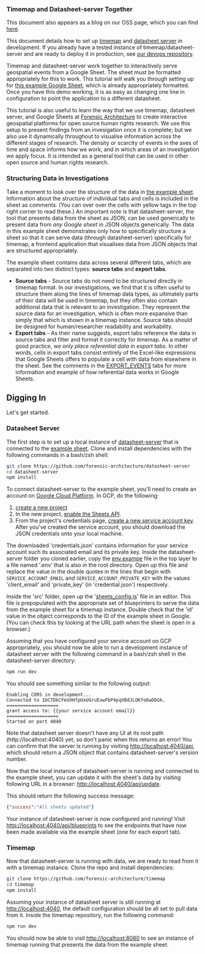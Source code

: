 ### Timemap and Datasheet-server Together

This document also appears as a blog on our OSS page, which you can find [here](https://engineering.forensic-architecture.org/timemap-and-datsheet-server).

This document details how to set up [timemap](https://github.com/forensic-architecture/timemap) and [datasheet server](https://github.com/forensic-architecture/datasheet-server) in development. If you already have a tested instance of timemap/datasheet-server and are ready to deploy it in production, see [our devops repository](https://github.com/forensic-architecture/devops/tree/master/timemap_datasheet).

Timemap and datasheet-server work together to interactively serve geospatial events from a Google Sheet. The sheet must be formatted appropriately for this to work. This tutorial will walk you through setting up for [this example Google Sheet](https://docs.google.com/spreadsheets/d/1UC7DkCFeUXHfpUxUGruExwFbP4pqVBdJLOKfo6wDDGk), which is already appropriately formatted. Once you have this demo working, it is as easy as changing one line in configuration to point the application to a different datasheet.

This tutorial is also useful to learn the way that we use timemap, datasheet server, and Google Sheets at [Forensic Architecture](https://www.forensic-architecture.org/) to create interactive geospatial platforms for open source human rights research. We use this setup to present findings from an invesigation once it is complete; but we also use it dynamically throughout to visualise information across the different stages of research. The density or scarcity of events in the axes of time and space informs how we work, and in which areas of an investigation we apply focus. It is intended as a general tool that can be used in other open source and human rights research.

### Structuring Data in Investigations

Take a moment to look over the structure of the data in [the example sheet](https://docs.google.com/spreadsheets/d/1UC7DkCFeUXHfpUxUGruExwFbP4pqVBdJLOKfo6wDDGk). Information about the structure of individual tabs and cells is included in the sheet as comments. (You can over over the cells with yellow tags in the top right corner to read these.) An important note is that datasheet-server, the tool that presents data from the sheet as JSON, can be used generically to present data from _any Google sheet_ in JSON objects generically. The data in this example sheet demonstrates only how to specifically structure a sheet so that it can serve data (through datasheet-server) specifically for timemap, a frontend application that visualises data from JSON objects that are structured appropriately.

The example sheet contains data across several different tabs, which are separated into two distinct types: **source tabs** and **export tabs**.

* **Source tabs** - Source tabs do not need to be structured directly in timemap format. In our investigations, we find that it is often useful to structure them along the lines of timemap data types, as ultimately parts of their data will be used in timemap, but they often also contain additional data that is relevant to an investigation. They represent the source data for an investigation, which is often more expansive than simply that which is shown in a timemap instance. Source tabs should be designed for human/researcher readability and workability.
* **Export tabs** - As their name suggests, export tabs reference the data in source tabs and filter and format it correctly for itmemap. As a matter of good practice, _we only place referential data in export tabs_. In other words, cells in export tabs consist entirely of the Excel-like expressions that Google Sheets offers to populate a cell with data from elsewhere in the sheet. See the comments in the [EXPORT_EVENTS](https://docs.google.com/spreadsheets/d/1UC7DkCFeUXHfpUxUGruExwFbP4pqVBdJLOKfo6wDDGk/edit#gid=974355827) tabs for more information and example of how referential data works in Google Sheets.

## Digging In

Let's get started.

### Datasheet Server

The first step is to set up a local instance of [datasheet-server](https://github.com/forensic-architecture/datasheet-server) that is connected to the [example sheet](https://docs.google.com/spreadsheets/d/1UC7DkCFeUXHfpUxUGruExwFbP4pqVBdJLOKfo6wDDGk). Clone and install dependencies with the following commands in a bash/zsh shell:

```bash
git clone https://github.com/forensic-architecture/datasheet-server
cd datasheet-server
npm install
```

To connect datasheet-server to the example sheet, you'll need to create an account on [Google Cloud Platform](https://console.cloud.google.com/home/dashboard). In GCP, do the following:
1. [create a new project](https://console.cloud.google.com/projectcreate)
2. In the new project, [enable the Sheets API](https://console.cloud.google.com/apis/library/sheets.googleapis.com).
3. From the project's credentials page, [create a new service account key](https://cloud.google.com/iam/docs/creating-managing-service-account-keys). After you've created the service account, you should download the JSON credentials onto your local machine.

The downloaded 'credentials.json' contains information for your service account such its associated email and its private key. Inside the datasheet-server folder you cloned earlier, copy the [env.exampe](/env.example) file in the top layer to a file named '.env' that is also in the root directory. Open up this file and replace the value in the double quotes in the lines that begin with `SERVICE_ACCOUNT_EMAIL` and `SERVICE_ACCOUNT_PRIVATE_KEY` with the values 'client_email' and 'private_key' (in 'credential.json') respectively.

Inside the 'src' folder, open up the '[sheets_config.js](sheets_config.js)' file in an editor. This file is prepopulated with the appropriate set of blueprinters to serve the data from the example sheet for a timemap instance. Double check that the 'id' value in the object corresponds to the ID of the example sheet in Google. (You can check this by looking at the URL path when the sheet is open in a browser.)

Assuming that you have configured your service account on GCP appropriately, you should now be able to run a development instance of datasheet server with the following command in a bash/zsh shell in the datasheet-server directory:
```bash
npm run dev
```

You should see something similar to the following output:
```
Enabling CORS in development...
Connected to 1UC7DkCFeUXHfpUxUGruExwFbP4pqVBdJLOKfo6wDDGk.
===================
grant access to: {{your service account email}}
===================
Started on port 4040
```

Note that datasheet server doesn't have any UI at its root path (http://localhost:4040) yet; so don't panic when this returns an error! You can confirm that the server is running by visiting [http://localhost:4040/api](https://localhost:4040/api), which should return a JSON object that contains datasheet-server's version number.

Now that the local instance of datasheet-server is running and connected to the example sheet, you can update it with the sheet's data by visiting following URL in a browser: [http://localhost:4040/api/update](http://localhost:4040/api/update).

This should return the following success message:

```json
{"success":"All sheets updated"}
```

Your instance of datasheet-server is now configured and running! Visit [http://localhost:4040/api/blueprints](http://localhost:4040/api/blueprints) to see the endpoints that have now been made available via the example sheet (one for each export tab).

### Timemap

Now that datasheet-server is running with data, we are ready to read from it with a timemap instance. Clone the repo and install dependencies:

```bash
git clone https://github.com/forensic-architecture/timemap
cd timemap
npm install
```

Assuming your instance of datasheet server is still running at [http://localhost:4040](http://localhost:4040/api), the default configuration should be all set to pull data from it. Inside the timemap repository, run the following command:

```bash
npm run dev
```

You should now be able to visit [http://localhost:8080](http://localhost:8080) to see an instance of timemap running that presents the data from the example sheet. 
